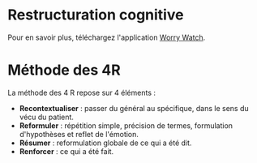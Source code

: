 <!-- Title: Restructuration cognitive
     Menu: Pour les psychologues / Restructuration cognitive
     Description: Fiche sur la restructuration cognitive -->

# Restructuration cognitive

<object class="schema" type="image/svg+xml" data="{ASSET:psycho/restructuration.svg}"></object>

Pour en savoir plus, téléchargez l'application [Worry Watch](https://worrywatch.com/).

# Méthode des 4R

La méthode des 4 R repose sur 4 éléments :

- **Recontextualiser** : passer du général au spécifique, dans le sens du vécu du patient. 
- **Reformuler** : répétition simple, précision de termes, formulation d'hypothèses et reflet de l'émotion.
- **Résumer** : reformulation globale de ce qui a été dit.
- **Renforcer** : ce qui a été fait.
